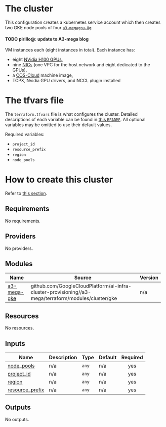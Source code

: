 # The cluster

This configuration creates a kubernetes service account which then creates two
GKE node pools of four
[`a3-megagpu-8g`](https://cloud.google.com/blog/products/compute/introducing-a3-supercomputers-with-nvidia-h100-gpus)
#### TODO pirillo@: update to A3-mega blog
VM instances each (eight instances in total). Each instance has:
- eight [NVidia H100 GPUs](https://www.nvidia.com/en-us/data-center/h100/),
- nine [NICs](https://cloud.google.com/vpc/docs/multiple-interfaces-concepts)
  (one VPC for the host network and eight dedicated to the GPUs),
- a [COS-Cloud](https://cloud.google.com/container-optimized-os/docs) machine
  image,
- TCPX, Nvidia GPU drivers, and NCCL plugin installed

# The tfvars file

The `terraform.tfvars` file is what configures the cluster. Detailed
descriptions of each variable can be found in
[this `README`](../../terraform/modules/cluster/gke/README.md).
All optional variables may be omitted to use their default values.

Required variables:
- `project_id`
- `resource_prefix`
- `region`
- `node_pools`

# How to create this cluster

Refer to [this section](../../../README.md#how-to-provision-a-cluster).

<!-- BEGINNING OF PRE-COMMIT-TERRAFORM DOCS HOOK -->
## Requirements

No requirements.

## Providers

No providers.

## Modules

| Name | Source | Version |
|------|--------|---------|
| <a name="module_a3-mega-gke"></a> [a3-mega-gke](#module\_a3-mega-gke) | github.com/GoogleCloudPlatform/ai-infra-cluster-provisioning//a3-mega/terraform/modules/cluster/gke | n/a |

## Resources

No resources.

## Inputs

| Name | Description | Type | Default | Required |
|------|-------------|------|---------|:--------:|
| <a name="input_node_pools"></a> [node\_pools](#input\_node\_pools) | n/a | `any` | n/a | yes |
| <a name="input_project_id"></a> [project\_id](#input\_project\_id) | n/a | `any` | n/a | yes |
| <a name="input_region"></a> [region](#input\_region) | n/a | `any` | n/a | yes |
| <a name="input_resource_prefix"></a> [resource\_prefix](#input\_resource\_prefix) | n/a | `any` | n/a | yes |

## Outputs

No outputs.
<!-- END OF PRE-COMMIT-TERRAFORM DOCS HOOK -->
